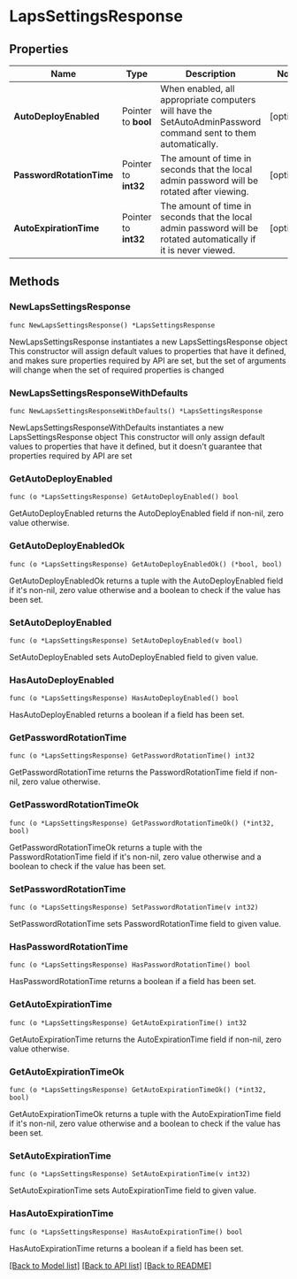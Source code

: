 # LapsSettingsResponse

## Properties

Name | Type | Description | Notes
------------ | ------------- | ------------- | -------------
**AutoDeployEnabled** | Pointer to **bool** | When enabled, all appropriate computers will have the SetAutoAdminPassword command sent to them automatically. | [optional] 
**PasswordRotationTime** | Pointer to **int32** | The amount of time in seconds that the local admin password will be rotated after viewing. | [optional] 
**AutoExpirationTime** | Pointer to **int32** | The amount of time in seconds that the local admin password will be rotated automatically if it is never viewed. | [optional] 

## Methods

### NewLapsSettingsResponse

`func NewLapsSettingsResponse() *LapsSettingsResponse`

NewLapsSettingsResponse instantiates a new LapsSettingsResponse object
This constructor will assign default values to properties that have it defined,
and makes sure properties required by API are set, but the set of arguments
will change when the set of required properties is changed

### NewLapsSettingsResponseWithDefaults

`func NewLapsSettingsResponseWithDefaults() *LapsSettingsResponse`

NewLapsSettingsResponseWithDefaults instantiates a new LapsSettingsResponse object
This constructor will only assign default values to properties that have it defined,
but it doesn't guarantee that properties required by API are set

### GetAutoDeployEnabled

`func (o *LapsSettingsResponse) GetAutoDeployEnabled() bool`

GetAutoDeployEnabled returns the AutoDeployEnabled field if non-nil, zero value otherwise.

### GetAutoDeployEnabledOk

`func (o *LapsSettingsResponse) GetAutoDeployEnabledOk() (*bool, bool)`

GetAutoDeployEnabledOk returns a tuple with the AutoDeployEnabled field if it's non-nil, zero value otherwise
and a boolean to check if the value has been set.

### SetAutoDeployEnabled

`func (o *LapsSettingsResponse) SetAutoDeployEnabled(v bool)`

SetAutoDeployEnabled sets AutoDeployEnabled field to given value.

### HasAutoDeployEnabled

`func (o *LapsSettingsResponse) HasAutoDeployEnabled() bool`

HasAutoDeployEnabled returns a boolean if a field has been set.

### GetPasswordRotationTime

`func (o *LapsSettingsResponse) GetPasswordRotationTime() int32`

GetPasswordRotationTime returns the PasswordRotationTime field if non-nil, zero value otherwise.

### GetPasswordRotationTimeOk

`func (o *LapsSettingsResponse) GetPasswordRotationTimeOk() (*int32, bool)`

GetPasswordRotationTimeOk returns a tuple with the PasswordRotationTime field if it's non-nil, zero value otherwise
and a boolean to check if the value has been set.

### SetPasswordRotationTime

`func (o *LapsSettingsResponse) SetPasswordRotationTime(v int32)`

SetPasswordRotationTime sets PasswordRotationTime field to given value.

### HasPasswordRotationTime

`func (o *LapsSettingsResponse) HasPasswordRotationTime() bool`

HasPasswordRotationTime returns a boolean if a field has been set.

### GetAutoExpirationTime

`func (o *LapsSettingsResponse) GetAutoExpirationTime() int32`

GetAutoExpirationTime returns the AutoExpirationTime field if non-nil, zero value otherwise.

### GetAutoExpirationTimeOk

`func (o *LapsSettingsResponse) GetAutoExpirationTimeOk() (*int32, bool)`

GetAutoExpirationTimeOk returns a tuple with the AutoExpirationTime field if it's non-nil, zero value otherwise
and a boolean to check if the value has been set.

### SetAutoExpirationTime

`func (o *LapsSettingsResponse) SetAutoExpirationTime(v int32)`

SetAutoExpirationTime sets AutoExpirationTime field to given value.

### HasAutoExpirationTime

`func (o *LapsSettingsResponse) HasAutoExpirationTime() bool`

HasAutoExpirationTime returns a boolean if a field has been set.


[[Back to Model list]](../README.md#documentation-for-models) [[Back to API list]](../README.md#documentation-for-api-endpoints) [[Back to README]](../README.md)


